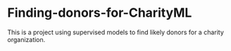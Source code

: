# Finding-donors-for-CharityML
This is a project using supervised models to find likely donors for a charity organization.
